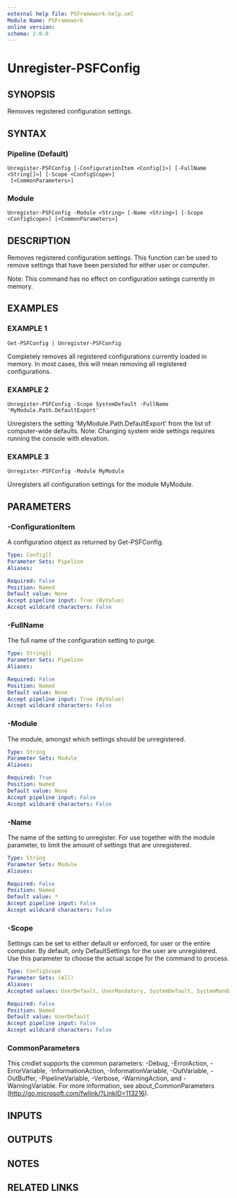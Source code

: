 ```yaml
---
external help file: PSFramework-help.xml
Module Name: PSFramework
online version:
schema: 2.0.0
---
```


# Unregister-PSFConfig

## SYNOPSIS
Removes registered configuration settings.

## SYNTAX

### Pipeline (Default)
```
Unregister-PSFConfig [-ConfigurationItem <Config[]>] [-FullName <String[]>] [-Scope <ConfigScope>]
 [<CommonParameters>]
```

### Module
```
Unregister-PSFConfig -Module <String> [-Name <String>] [-Scope <ConfigScope>] [<CommonParameters>]
```

## DESCRIPTION
Removes registered configuration settings.
This function can be used to remove settings that have been persisted for either user or computer.

Note: This command has no effect on configuration setings currently in memory.

## EXAMPLES

### EXAMPLE 1
```
Get-PSFConfig | Unregister-PSFConfig
```

Completely removes all registered configurations currently loaded in memory.
In most cases, this will mean removing all registered configurations.

### EXAMPLE 2
```
Unregister-PSFConfig -Scope SystemDefault -FullName 'MyModule.Path.DefaultExport'
```

Unregisters the setting 'MyModule.Path.DefaultExport' from the list of computer-wide defaults.
Note: Changing system wide settings requires running the console with elevation.

### EXAMPLE 3
```
Unregister-PSFConfig -Module MyModule
```

Unregisters all configuration settings for the module MyModule.

## PARAMETERS

### -ConfigurationItem
A configuration object as returned by Get-PSFConfig.

```yaml
Type: Config[]
Parameter Sets: Pipeline
Aliases:

Required: False
Position: Named
Default value: None
Accept pipeline input: True (ByValue)
Accept wildcard characters: False
```

### -FullName
The full name of the configuration setting to purge.

```yaml
Type: String[]
Parameter Sets: Pipeline
Aliases:

Required: False
Position: Named
Default value: None
Accept pipeline input: True (ByValue)
Accept wildcard characters: False
```

### -Module
The module, amongst which settings should be unregistered.

```yaml
Type: String
Parameter Sets: Module
Aliases:

Required: True
Position: Named
Default value: None
Accept pipeline input: False
Accept wildcard characters: False
```

### -Name
The name of the setting to unregister.
For use together with the module parameter, to limit the amount of settings that are unregistered.

```yaml
Type: String
Parameter Sets: Module
Aliases:

Required: False
Position: Named
Default value: *
Accept pipeline input: False
Accept wildcard characters: False
```

### -Scope
Settings can be set to either default or enforced, for user or the entire computer.
By default, only DefaultSettings for the user are unregistered.
Use this parameter to choose the actual scope for the command to process.

```yaml
Type: ConfigScope
Parameter Sets: (All)
Aliases:
Accepted values: UserDefault, UserMandatory, SystemDefault, SystemMandatory

Required: False
Position: Named
Default value: UserDefault
Accept pipeline input: False
Accept wildcard characters: False
```

### CommonParameters
This cmdlet supports the common parameters: -Debug, -ErrorAction, -ErrorVariable, -InformationAction, -InformationVariable, -OutVariable, -OutBuffer, -PipelineVariable, -Verbose, -WarningAction, and -WarningVariable.
For more information, see about_CommonParameters (http://go.microsoft.com/fwlink/?LinkID=113216).

## INPUTS

## OUTPUTS

## NOTES

## RELATED LINKS
